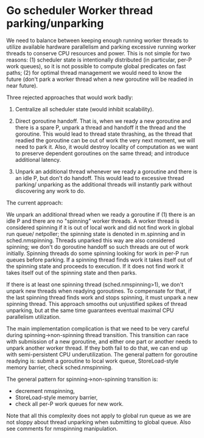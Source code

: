# Go scheduler Worker thread parking/unparking

We need to balance between keeping enough running worker threads to utilize
available hardware parallelism and parking excessive running worker threads
to conserve CPU resources and power. This is not simple for two reasons:
(1) scheduler state is intentionally distributed (in particular, per-P work
queues), so it is not possible to compute global predicates on fast paths;
(2) for optimal thread management we would need to know the future (don't park
a worker thread when a new goroutine will be readied in near future).

Three rejected approaches that would work badly:

1. Centralize all scheduler state (would inhibit scalability).

2. Direct goroutine handoff. That is, when we ready a new goroutine and there
   is a spare P, unpark a thread and handoff it the thread and the goroutine.
   This would lead to thread state thrashing, as the thread that readied the
   goroutine can be out of work the very next moment, we will need to park it.
   Also, it would destroy locality of computation as we want to preserve
   dependent goroutines on the same thread; and introduce additional latency.

3. Unpark an additional thread whenever we ready a goroutine and there is an
   idle P, but don't do handoff. This would lead to excessive thread parking/
   unparking as the additional threads will instantly park without discovering
   any work to do.

The current approach:

We unpark an additional thread when we ready a goroutine if (1) there is an
idle P and there are no "spinning" worker threads. A worker thread is considered
spinning if it is out of local work and did not find work in global run queue/
netpoller; the spinning state is denoted in m.spinning and in sched.nmspinning.
Threads unparked this way are also considered spinning; we don't do goroutine
handoff so such threads are out of work initially. Spinning threads do some
spinning looking for work in per-P run queues before parking. If a spinning
thread finds work it takes itself out of the spinning state and proceeds to
execution. If it does not find work it takes itself out of the spinning state
and then parks.

If there is at least one spinning thread (sched.nmspinning>1), we don't unpark
new threads when readying goroutines. To compensate for that, if the last spinning
thread finds work and stops spinning, it must unpark a new spinning thread.
This approach smooths out unjustified spikes of thread unparking,
but at the same time guarantees eventual maximal CPU parallelism utilization.

The main implementation complication is that we need to be very careful during
spinning→non-spinning thread transition. This transition can race with submission
of a new goroutine, and either one part or another needs to unpark another worker
thread. If they both fail to do that, we can end up with semi-persistent CPU
underutilization. The general pattern for goroutine readying is: submit a goroutine
to local work queue, StoreLoad-style memory barrier, check sched.nmspinning.

The general pattern for spinning→non-spinning transition is:

- decrement nmspinning,
- StoreLoad-style memory barrier,
- check all per-P work queues for new work.

Note that all this complexity does not apply to global run queue as we are not
sloppy about thread unparking when submitting to global queue. Also see comments
for nmspinning manipulation.
